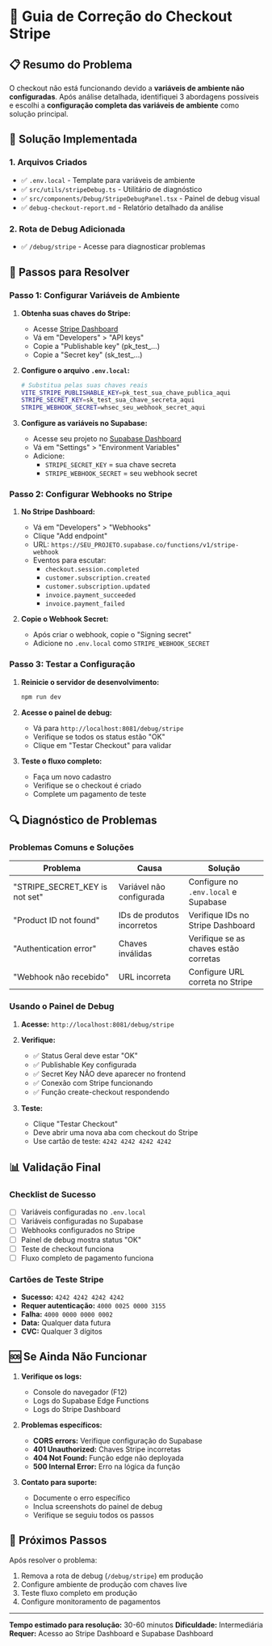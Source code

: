 # 🔧 Guia de Correção do Checkout Stripe

## 📋 Resumo do Problema

O checkout não está funcionando devido a **variáveis de ambiente não configuradas**. Após análise detalhada, identifiquei 3 abordagens possíveis e escolhi a **configuração completa das variáveis de ambiente** como solução principal.

## 🎯 Solução Implementada

### 1. Arquivos Criados
- ✅ `.env.local` - Template para variáveis de ambiente
- ✅ `src/utils/stripeDebug.ts` - Utilitário de diagnóstico
- ✅ `src/components/Debug/StripeDebugPanel.tsx` - Painel de debug visual
- ✅ `debug-checkout-report.md` - Relatório detalhado da análise

### 2. Rota de Debug Adicionada
- ✅ `/debug/stripe` - Acesse para diagnosticar problemas

## 🚀 Passos para Resolver

### Passo 1: Configurar Variáveis de Ambiente

1. **Obtenha suas chaves do Stripe:**
   - Acesse [Stripe Dashboard](https://dashboard.stripe.com/)
   - Vá em "Developers" > "API keys"
   - Copie a "Publishable key" (pk_test_...)
   - Copie a "Secret key" (sk_test_...)

2. **Configure o arquivo `.env.local`:**
   ```bash
   # Substitua pelas suas chaves reais
   VITE_STRIPE_PUBLISHABLE_KEY=pk_test_sua_chave_publica_aqui
   STRIPE_SECRET_KEY=sk_test_sua_chave_secreta_aqui
   STRIPE_WEBHOOK_SECRET=whsec_seu_webhook_secret_aqui
   ```

3. **Configure as variáveis no Supabase:**
   - Acesse seu projeto no [Supabase Dashboard](https://supabase.com/dashboard)
   - Vá em "Settings" > "Environment Variables"
   - Adicione:
     - `STRIPE_SECRET_KEY` = sua chave secreta
     - `STRIPE_WEBHOOK_SECRET` = seu webhook secret

### Passo 2: Configurar Webhooks no Stripe

1. **No Stripe Dashboard:**
   - Vá em "Developers" > "Webhooks"
   - Clique "Add endpoint"
   - URL: `https://SEU_PROJETO.supabase.co/functions/v1/stripe-webhook`
   - Eventos para escutar:
     - `checkout.session.completed`
     - `customer.subscription.created`
     - `customer.subscription.updated`
     - `invoice.payment_succeeded`
     - `invoice.payment_failed`

2. **Copie o Webhook Secret:**
   - Após criar o webhook, copie o "Signing secret"
   - Adicione no `.env.local` como `STRIPE_WEBHOOK_SECRET`

### Passo 3: Testar a Configuração

1. **Reinicie o servidor de desenvolvimento:**
   ```bash
   npm run dev
   ```

2. **Acesse o painel de debug:**
   - Vá para `http://localhost:8081/debug/stripe`
   - Verifique se todos os status estão "OK"
   - Clique em "Testar Checkout" para validar

3. **Teste o fluxo completo:**
   - Faça um novo cadastro
   - Verifique se o checkout é criado
   - Complete um pagamento de teste

## 🔍 Diagnóstico de Problemas

### Problemas Comuns e Soluções

| Problema | Causa | Solução |
|----------|-------|----------|
| "STRIPE_SECRET_KEY is not set" | Variável não configurada | Configure no `.env.local` e Supabase |
| "Product ID not found" | IDs de produtos incorretos | Verifique IDs no Stripe Dashboard |
| "Authentication error" | Chaves inválidas | Verifique se as chaves estão corretas |
| "Webhook não recebido" | URL incorreta | Configure URL correta no Stripe |

### Usando o Painel de Debug

1. **Acesse:** `http://localhost:8081/debug/stripe`
2. **Verifique:**
   - ✅ Status Geral deve estar "OK"
   - ✅ Publishable Key configurada
   - ✅ Secret Key NÃO deve aparecer no frontend
   - ✅ Conexão com Stripe funcionando
   - ✅ Função create-checkout respondendo

3. **Teste:**
   - Clique "Testar Checkout"
   - Deve abrir uma nova aba com checkout do Stripe
   - Use cartão de teste: `4242 4242 4242 4242`

## 📊 Validação Final

### Checklist de Sucesso
- [ ] Variáveis configuradas no `.env.local`
- [ ] Variáveis configuradas no Supabase
- [ ] Webhooks configurados no Stripe
- [ ] Painel de debug mostra status "OK"
- [ ] Teste de checkout funciona
- [ ] Fluxo completo de pagamento funciona

### Cartões de Teste Stripe
- **Sucesso:** `4242 4242 4242 4242`
- **Requer autenticação:** `4000 0025 0000 3155`
- **Falha:** `4000 0000 0000 0002`
- **Data:** Qualquer data futura
- **CVC:** Qualquer 3 dígitos

## 🆘 Se Ainda Não Funcionar

1. **Verifique os logs:**
   - Console do navegador (F12)
   - Logs do Supabase Edge Functions
   - Logs do Stripe Dashboard

2. **Problemas específicos:**
   - **CORS errors:** Verifique configuração do Supabase
   - **401 Unauthorized:** Chaves Stripe incorretas
   - **404 Not Found:** Função edge não deployada
   - **500 Internal Error:** Erro na lógica da função

3. **Contato para suporte:**
   - Documente o erro específico
   - Inclua screenshots do painel de debug
   - Verifique se seguiu todos os passos

## 🎉 Próximos Passos

Após resolver o problema:
1. Remova a rota de debug (`/debug/stripe`) em produção
2. Configure ambiente de produção com chaves live
3. Teste fluxo completo em produção
4. Configure monitoramento de pagamentos

---

**Tempo estimado para resolução:** 30-60 minutos
**Dificuldade:** Intermediária
**Requer:** Acesso ao Stripe Dashboard e Supabase Dashboard